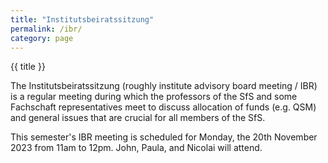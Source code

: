 ```yaml
---
title: "Institutsbeiratssitzung"
permalink: /ibr/
category: page
---
```


{{ title }}

The Institutsbeiratssitzung (roughly institute advisory board meeting / IBR) is a regular meeting during which the professors of the SfS and some Fachschaft representatives meet to discuss allocation of funds (e.g. QSM) and general issues that are crucial for all members of the SfS.

This semester's IBR meeting is scheduled for Monday, the 20th November 2023 from 11am to 12pm. John, Paula, and Nicolai will attend.
